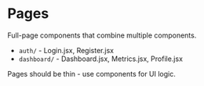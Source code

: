 # Pages

Full-page components that combine multiple components.

- `auth/` - Login.jsx, Register.jsx
- `dashboard/` - Dashboard.jsx, Metrics.jsx, Profile.jsx

Pages should be thin - use components for UI logic.
